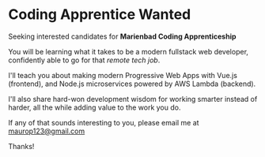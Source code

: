 # Coding Apprentice Wanted

Seeking interested candidates for **Marienbad Coding Apprenticeship**

You will be learning what it takes to be a modern fullstack web developer, confidently able to go for that *remote tech job*.

I'll teach you about making modern Progressive Web Apps with Vue.js (frontend), and Node.js microservices powered by AWS Lambda (backend).

I'll also share hard-won development wisdom for working smarter instead of harder, all the while adding value to the work you do.

If any of that sounds interesting to you, please email me at [maurop123@gmail.com](mailto:maurop123@gmail.com)

Thanks!


